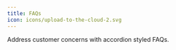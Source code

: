 ```yaml
---
title: FAQs
icon: icons/upload-to-the-cloud-2.svg
---
```


Address customer concerns with accordion styled FAQs.